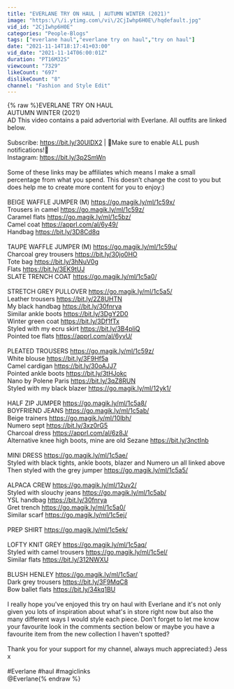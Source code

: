 ```yaml
---
title: "EVERLANE TRY ON HAUL | AUTUMN WINTER (2021)"
image: "https:\/\/i.ytimg.com\/vi\/2CjIwhp6H0E\/hqdefault.jpg"
vid_id: "2CjIwhp6H0E"
categories: "People-Blogs"
tags: ["everlane haul","everlane try on haul","try on haul"]
date: "2021-11-14T18:17:41+03:00"
vid_date: "2021-11-14T06:00:01Z"
duration: "PT16M32S"
viewcount: "7329"
likeCount: "697"
dislikeCount: "8"
channel: "Fashion and Style Edit"
---
```

{% raw %}EVERLANE TRY ON HAUL <br />AUTUMN WINTER (2021) <br />AD This video contains a paid advertorial with Everlane. All outfits are linked below. <br /><br />Subscribe: <a rel="nofollow" target="blank" href="https://bit.ly/30UlDX2">https://bit.ly/30UlDX2</a> | 🔔Make sure to enable ALL push notifications!🔔<br />Instagram: <a rel="nofollow" target="blank" href="https://bit.ly/3p2SmWn">https://bit.ly/3p2SmWn</a><br /> <br />Some of these links may be affiliates which means I make a small percentage from what you spend. This doesn’t change the cost to you but does help me to create more content for you to enjoy:)<br /><br />BEIGE WAFFLE JUMPER (M) <a rel="nofollow" target="blank" href="https://go.magik.ly/ml/1c59x/">https://go.magik.ly/ml/1c59x/</a><br />Trousers in camel <a rel="nofollow" target="blank" href="https://go.magik.ly/ml/1c59z/">https://go.magik.ly/ml/1c59z/</a><br />Caramel flats <a rel="nofollow" target="blank" href="https://go.magik.ly/ml/1c5bz/">https://go.magik.ly/ml/1c5bz/</a><br />Camel coat <a rel="nofollow" target="blank" href="https://apprl.com/al/6y49/">https://apprl.com/al/6y49/</a><br />Handbag <a rel="nofollow" target="blank" href="https://bit.ly/3D8Cd8q">https://bit.ly/3D8Cd8q</a><br /><br />TAUPE WAFFLE JUMPER (M) <a rel="nofollow" target="blank" href="https://go.magik.ly/ml/1c59u/">https://go.magik.ly/ml/1c59u/</a><br />Charcoal grey trousers <a rel="nofollow" target="blank" href="https://bit.ly/30jo0HO">https://bit.ly/30jo0HO</a><br />Tote bag <a rel="nofollow" target="blank" href="https://bit.ly/3hNuV0g">https://bit.ly/3hNuV0g</a><br />Flats <a rel="nofollow" target="blank" href="https://bit.ly/3EK9tUJ">https://bit.ly/3EK9tUJ</a><br />SLATE TRENCH COAT <a rel="nofollow" target="blank" href="https://go.magik.ly/ml/1c5a0/">https://go.magik.ly/ml/1c5a0/</a><br /><br />STRETCH GREY PULLOVER <a rel="nofollow" target="blank" href="https://go.magik.ly/ml/1c5a5/">https://go.magik.ly/ml/1c5a5/</a><br />Leather trousers <a rel="nofollow" target="blank" href="https://bit.ly/2Z8UHTN">https://bit.ly/2Z8UHTN</a><br />My black handbag <a rel="nofollow" target="blank" href="https://bit.ly/30fnrya">https://bit.ly/30fnrya</a><br />Similar ankle boots <a rel="nofollow" target="blank" href="https://bit.ly/3DgY2D0">https://bit.ly/3DgY2D0</a><br />Winter green coat <a rel="nofollow" target="blank" href="https://bit.ly/3Df1fTx">https://bit.ly/3Df1fTx</a><br />Styled with my ecru skirt <a rel="nofollow" target="blank" href="https://bit.ly/3B4pliQ">https://bit.ly/3B4pliQ</a><br />Pointed toe flats <a rel="nofollow" target="blank" href="https://apprl.com/al/6yvU/">https://apprl.com/al/6yvU/</a><br /><br />PLEATED TROUSERS <a rel="nofollow" target="blank" href="https://go.magik.ly/ml/1c59z/">https://go.magik.ly/ml/1c59z/</a><br />White blouse <a rel="nofollow" target="blank" href="https://bit.ly/3F9Hf5a">https://bit.ly/3F9Hf5a</a><br />Camel cardigan <a rel="nofollow" target="blank" href="https://bit.ly/30oAJJ7">https://bit.ly/30oAJJ7</a><br />Pointed ankle boots <a rel="nofollow" target="blank" href="https://bit.ly/3tHJokc">https://bit.ly/3tHJokc</a><br />Nano by Polene Paris <a rel="nofollow" target="blank" href="https://bit.ly/3qZ8RUN">https://bit.ly/3qZ8RUN</a><br />Styled with my black blazer <a rel="nofollow" target="blank" href="https://go.magik.ly/ml/12yk1/">https://go.magik.ly/ml/12yk1/</a><br /><br />HALF ZIP JUMPER <a rel="nofollow" target="blank" href="https://go.magik.ly/ml/1c5a8/">https://go.magik.ly/ml/1c5a8/</a><br />BOYFRIEND JEANS <a rel="nofollow" target="blank" href="https://go.magik.ly/ml/1c5ab/">https://go.magik.ly/ml/1c5ab/</a><br />Beige trainers <a rel="nofollow" target="blank" href="https://go.magik.ly/ml/10lbh/">https://go.magik.ly/ml/10lbh/</a><br />Numero sept <a rel="nofollow" target="blank" href="https://bit.ly/3xz0rG5">https://bit.ly/3xz0rG5</a><br />Charcoal dress <a rel="nofollow" target="blank" href="https://apprl.com/al/6z8J/">https://apprl.com/al/6z8J/</a><br />Alternative knee high boots, mine are old Sezane <a rel="nofollow" target="blank" href="https://bit.ly/3nctInb">https://bit.ly/3nctInb</a><br /><br />MINI DRESS <a rel="nofollow" target="blank" href="https://go.magik.ly/ml/1c5ae/">https://go.magik.ly/ml/1c5ae/</a><br />Styled with black tights, ankle boots, blazer and Numero un all linked above <br />Then styled with the grey jumper <a rel="nofollow" target="blank" href="https://go.magik.ly/ml/1c5a5/">https://go.magik.ly/ml/1c5a5/</a><br /><br />ALPACA CREW <a rel="nofollow" target="blank" href="https://go.magik.ly/ml/12uv2/">https://go.magik.ly/ml/12uv2/</a><br />Styled with slouchy jeans <a rel="nofollow" target="blank" href="https://go.magik.ly/ml/1c5ab/">https://go.magik.ly/ml/1c5ab/</a><br />YSL handbag <a rel="nofollow" target="blank" href="https://bit.ly/30fnrya">https://bit.ly/30fnrya</a><br />Gret trench <a rel="nofollow" target="blank" href="https://go.magik.ly/ml/1c5a0/">https://go.magik.ly/ml/1c5a0/</a><br />Similar scarf <a rel="nofollow" target="blank" href="https://go.magik.ly/ml/1c5ej/">https://go.magik.ly/ml/1c5ej/</a><br /><br />PREP SHIRT <a rel="nofollow" target="blank" href="https://go.magik.ly/ml/1c5ek/">https://go.magik.ly/ml/1c5ek/</a><br /><br />LOFTY KNIT GREY <a rel="nofollow" target="blank" href="https://go.magik.ly/ml/1c5aq/">https://go.magik.ly/ml/1c5aq/</a><br />Styled with camel trousers <a rel="nofollow" target="blank" href="https://go.magik.ly/ml/1c5el/">https://go.magik.ly/ml/1c5el/</a><br />Similar flats <a rel="nofollow" target="blank" href="https://bit.ly/312NWXU">https://bit.ly/312NWXU</a><br /><br />BLUSH HENLEY <a rel="nofollow" target="blank" href="https://go.magik.ly/ml/1c5ar/">https://go.magik.ly/ml/1c5ar/</a><br />Dark grey trousers <a rel="nofollow" target="blank" href="https://bit.ly/3F9MqC8">https://bit.ly/3F9MqC8</a><br />Bow ballet flats <a rel="nofollow" target="blank" href="https://bit.ly/34kq1BU">https://bit.ly/34kq1BU</a><br /><br />I really hope you've enjoyed this try on haul with Everlane and it's not only given you lots of inspiration about what's in store right now but also the many different ways I would style each piece. Don't forget to let me know your favourite look in the comments section below or maybe you have a favourite item from the new collection I haven't spotted?<br /><br />Thank you for your support for my channel, always much appreciated:) Jess x <br /><br />#Everlane #haul #magiclinks<br />@Everlane{% endraw %}
